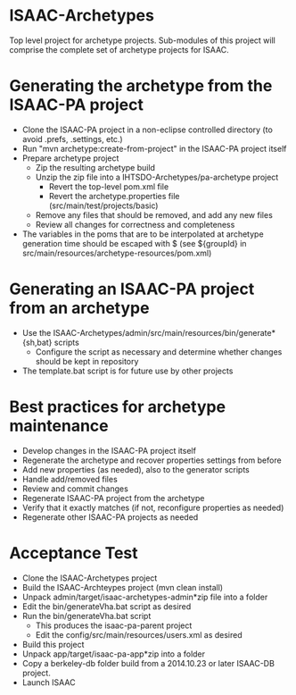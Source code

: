 ISAAC-Archetypes
================

Top level project for archetype projects.  Sub-modules of this project will comprise
the complete set of archetype projects for ISAAC.

# Generating the archetype from the ISAAC-PA project

* Clone the ISAAC-PA project in a non-eclipse controlled directory 
  (to avoid .prefs, .settings, etc.)
* Run "mvn archetype:create-from-project" in the ISAAC-PA project itself
* Prepare archetype project
  * Zip the resulting archetype build
  * Unzip the zip file into a IHTSDO-Archetypes/pa-archetype project
    * Revert the top-level pom.xml file
    * Revert the archetype.properties file (src/main/test/projects/basic)
  * Remove any files that should be removed, and add any new files
  * Review all changes for correctness and completeness
* The variables in the poms that are to be interpolated at archetype
  generation time should be escaped with \$ 
  (see \${groupId} in src/main/resources/archetype-resources/pom.xml)

# Generating an ISAAC-PA project from an archetype

* Use the ISAAC-Archetypes/admin/src/main/resources/bin/generate*{sh,bat} scripts
  * Configure the script as necessary and determine whether changes should be kept in repository
* The template.bat script is for future use by other projects

# Best practices for archetype maintenance

* Develop changes in the ISAAC-PA project itself
* Regenerate the archetype and recover properties settings from before
* Add new properties (as needed), also to the generator scripts
* Handle add/removed files
* Review and commit changes
* Regenerate ISAAC-PA project from the archetype
* Verify that it exactly matches (if not, reconfigure properties as needed)
* Regenerate other ISAAC-PA projects as needed

# Acceptance Test

* Clone the ISAAC-Archetypes project
* Build the ISAAC-Archteypes project (mvn clean install)
* Unpack admin/target/isaac-archetypes-admin*zip file into a folder
* Edit the bin/generateVha.bat script as desired
* Run the bin/generateVha.bat script
  * This produces the isaac-pa-parent project
  * Edit the config/src/main/resources/users.xml as desired
* Build this project
* Unpack app/target/isaac-pa-app*zip into a folder 
* Copy a berkeley-db folder build from a 2014.10.23 or later ISAAC-DB project.
* Launch ISAAC
